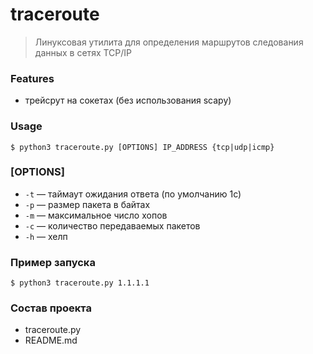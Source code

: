 # traceroute

> Линуксовая утилита для определения маршрутов следования данных в сетях TCP/IP

### Features

- трейсрут на сокетах (без использования scapy)

### Usage

`````$ python3 traceroute.py [OPTIONS] IP_ADDRESS {tcp|udp|icmp}`````

### [OPTIONS]

* `-t` — таймаут ожидания ответа (по умолчанию 1с)
* `-p` — размер пакета в байтах
* `-m` — максимальное число хопов
* `-с` — количество передаваемых пакетов
* `-h` — хелп

### Пример запуска

`````$ python3 traceroute.py 1.1.1.1 `````

### Состав проекта
- traceroute.py
- README.md

